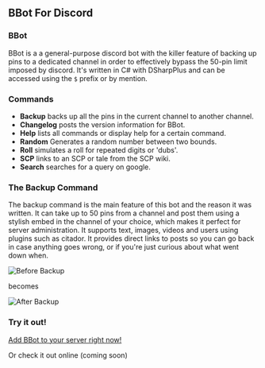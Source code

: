 ## BBot For Discord

### BBot

BBot is a a general-purpose discord bot with the killer feature of backing up pins to a dedicated channel in order to effectively bypass the 50-pin limit imposed by discord. It's written in C# with DSharpPlus and can be accessed using the `$` prefix or by mention.

### Commands

+ **Backup** backs up all the pins in the current channel to another channel.
+ **Changelog** posts the version information for BBot.
+ **Help** lists all commands or display help for a certain command.
+ **Random** Generates a random number between two bounds.
+ **Roll** simulates a roll for repeated digits or 'dubs'.
+ **SCP** links to an SCP or tale from the SCP wiki.
+ **Search** searches for a query on google.

### The Backup Command

The backup command is the main feature of this bot and the reason it was written. It can take up to 50 pins from a channel and post them using a stylish embed in the channel of your choice, which makes it perfect for server administration. It supports text, images, videos and users using plugins such as citador. It provides direct links to posts so you can go back in case anything goes wrong, or if you're just curious about what went down when.

![Before Backup](https://i.imgur.com/JjKjsTJ.png)

becomes

![After Backup](https://i.imgur.com/H1lJ4sB.png)

### Try it out!

[Add BBot to your server right now!](https://discordapp.com/oauth2/authorize?client_id=362666654452416524&scope=bot&permissions=92224)

Or check it out online (coming soon)